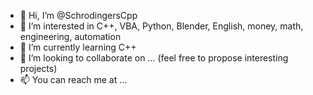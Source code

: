 - 👋 Hi, I’m @SchrodingersCpp
- 👀 I’m interested in C++, VBA, Python, Blender, English, money, math, engineering, automation
- 🌱 I’m currently learning C++
- 💞️ I’m looking to collaborate on ... (feel free to propose interesting projects)
- 📫 You can reach me at ...

<!---
SchrodingersCpp/SchrodingersCpp is a ✨ special ✨ repository because its `README.md` (this file) appears on your GitHub profile.
You can click the Preview link to take a look at your changes.
--->

